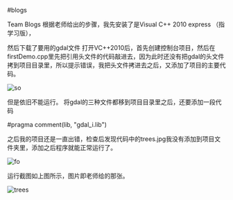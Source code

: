 #blogs

Team Blogs 根据老师给出的步骤，我先安装了是Visual C++ 2010 express （指学习版），

然后下载了要用的gdal文件 打开VC++2010后，首先创建控制台项目，然后在firstDemo.cpp里先把引用头文件的代码敲进去，因为此时还没有把gdal的头文件拷到项目目录里，所以提示错误，我把头文件拷进去之后，又添加了项目的主要代码。

![so](E:\ruangong\so.png)

 但是依旧不能运行。 将gdal的三种文件都移到项目目录里之后，还要添加一段代码

#pragma comment(lib, "gdal_i.lib")

之后我的项目还是一直出错，检查后发现代码中的trees.jpg我没有添加到项目文件夹里，添加之后程序就能正常运行了。

![fo](E:\ruangong\fo.png)

运行截图如上图所示，图片即老师给的那张。

![trees](E:\ruangong\trees.jpg)

